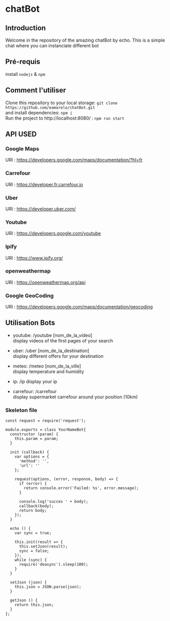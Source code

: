 # chatBot

## Introduction
Welcome in the repository of the amazing chatBot by echo.
This is a simple chat where you can instanciate different bot

## Pré-requis

install `nodejs` & `npm`

## Comment l'utiliser
Clone this repository to your local storage:
`git clone https://github.com/eamarelo/chatBot.git`
<br>
and install dependencies:
`npm i`
<br>
Run the project to http://localhost:8080/ :
`npm run start`

## API USED


### Google Maps

URI : https://developers.google.com/maps/documentation/?hl=fr

### Carrefour

URI : https://developer.fr.carrefour.io

### Uber

URI : https://developer.uber.com/

### Youtube

URI : https://developers.google.com/youtube

### Ipify

URI : https://www.ipify.org/

### openweathermap

URI : https://openweathermap.org/api

### Google GeoCoding

URI : https://developers.google.com/maps/documentation/geocoding


## Utilisation Bots

  * youtube: /youtube [nom_de_la_video]  
display videos of the first pages of your search

  * uber: /uber [nom_de_la_destination]  
display different offers for your destination

  * meteo: /meteo [nom_de_la_ville]  
display temperature and humidity

  * ip: /ip 
display your ip

  * carrefour: /carrefour  
display supermarket carrefour around your position (10km)

### Skeleton file

```
const request = require('request');

module.exports = class YourNameBot{
  constructor (param) {
    this.param = param;
  }

  init (callback) {
    var options = {
      'method': '',
      'url': ''
    };

    request(options, (error, response, body) => {
      if (error) {
        return console.error('Failed: %s', error.message);
      }

      console.log('succes ' + body);
      callback(body);
      return body;
    });
  }

  echo () {
    var sync = true;

    this.init(result => {
      this.setJson(result);
      sync = false;
    });
    while (sync) {
      require('deasync').sleep(100);
    }
  }

  setJson (json) {
    this.json = JSON.parse(json);
  }
  
  getJson () {
    return this.json;
  }
};


```


